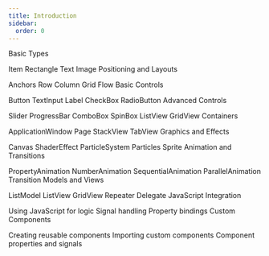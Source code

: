 ```yaml
---
title: Introduction
sidebar:
  order: 0
---
```

Basic Types

Item
Rectangle
Text
Image
Positioning and Layouts

Anchors
Row
Column
Grid
Flow
Basic Controls

Button
TextInput
Label
CheckBox
RadioButton
Advanced Controls

Slider
ProgressBar
ComboBox
SpinBox
ListView
GridView
Containers

ApplicationWindow
Page
StackView
TabView
Graphics and Effects

Canvas
ShaderEffect
ParticleSystem
Particles
Sprite
Animation and Transitions

PropertyAnimation
NumberAnimation
SequentialAnimation
ParallelAnimation
Transition
Models and Views

ListModel
ListView
GridView
Repeater
Delegate
JavaScript Integration

Using JavaScript for logic
Signal handling
Property bindings
Custom Components

Creating reusable components
Importing custom components
Component properties and signals